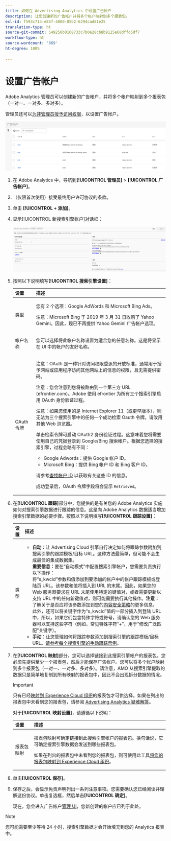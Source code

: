 ```yaml
---
title: 如何在 Advertising Analytics 中设置广告帐户
description: 让您创建新的广告帐户并将多个帐户映射到多个报表包。
exl-id: f593c714-e85f-4000-85b2-6294cad81e25
translation-type: ht
source-git-commit: 549258b0168733c7b0e28cb8b9125e68dffd5df7
workflow-type: ht
source-wordcount: '869'
ht-degree: 100%

---
```


# 设置广告帐户

Adobe Analytics 管理员可以创建新的广告帐户，并将多个帐户映射到多个报表包（一对一、一对多、多对多）。

管理员还可以[为非管理员授予访问权限](/help/integrate/c-advertising-analytics/overview.md#section_FCC58EB635954A32990D4E67B52B4369)，以设置广告帐户。

![](assets/aa_accounts.png)

1. 在 Adobe Analytics 中，导航到&#x200B;**[!UICONTROL 管理员]** > **[!UICONTROL 广告帐户]**。
1. （仅限首次使用）接受最终用户许可协议的条款。
1. 单击 **[!UICONTROL + 添加]**。
1. 显示[!UICONTROL 新搜索引擎帐户]对话框：

   ![](assets/aa_new_se_account.png)

1. 按照以下说明填写&#x200B;**[!UICONTROL 搜索引擎设置]**：

   <table id="table_B3BE66B7D4C54766B8FFD2C6DCD657AF"> 
    <thead> 
      <tr> 
      <th colname="col1" class="entry"> 设置 </th> 
      <th colname="col2" class="entry"> 描述 </th> 
      </tr>
    </thead>
    <tbody> 
      <tr> 
      <td colname="col1"> <p>类型 </p> </td> 
      <td colname="col2"> <p>您有 2 个选项：Google AdWords 和 Microsoft Bing Ads。 </p> <p>注意：Microsoft Bing 于 2019 年 3 月 31 日收购了 Yahoo Gemini。因此，现已不再提供 Yahoo Gemini 广告帐户选项。  </p> </td> 
      </tr> 
      <tr> 
      <td colname="col1"> <p>帐户名称 </p> </td> 
      <td colname="col2"> <p>您可以选择将此帐户名称设置为适合您的任意名称。这是将显示在 UI 中的帐户的友好名称。 </p> </td> 
      </tr> 
      <tr> 
      <td colname="col1"> <p>OAuth 令牌 </p> </td> 
      <td colname="col2"> <p>注意：OAuth 是一种针对访问权限委派的开放标准，通常用于授予网站或应用程序访问其他网站上的信息的权限，且无需提供密码。 </p> <p>注意：您会注意到您将被路由到一个第三方 URL (efrontier.com)。Adobe 使用 efrontier 为所有三个搜索引擎启用 OAuth 身份验证过程。 </p> <p>注意：如果您使用的是 Internet Explorer 11（或更早版本），则无法为三个搜索引擎中的任何一个成功检索 Oauth 令牌。请改用其他 Web 浏览器。 </p> <p>单击<span class="uicontrol">检索令牌</span>可启动 OAuth2 身份验证过程。这意味着您将需要使用自己的凭据登录到 Google/Bing 搜索帐户。根据您选择的搜索引擎，过程会略有不同： </p>
      <ul id="ul_FC9B5612F6554495B04C357CB0AB72EB"> 
       <li id="li_CD54231BFF134F83B3B5B14B34A0E1D2">Google Adwords：提供 Google 帐户 ID。 </li> 
       <li id="li_89B9D54BAA914E5DB2959B193489582E">Microsoft Bing：提供 Bing 帐户 ID 和 Bing 客户 ID。 </li> 
       </ul> <p>请参考<a href="/help/integrate/c-advertising-analytics/c-adanalytics-workflow/aa-locate-account-id.md"  >查找帐户 ID</a> 以获取有关这些 ID 的信息。 </p> <p>成功登录后，OAuth 令牌字段将会显示 <code>Retrieved</code>。 </p> </td> 
      </tr> 
    </tbody> 
    </table>

1. 在&#x200B;**[!UICONTROL 跟踪]**&#x200B;部分中，您提供的是有关您的 Adobe Analytics 实施如何对搜索引擎数据进行跟踪的信息。这是向 Adobe Analytics 数据适当增加搜索引擎数据的必要步骤。按照以下说明填写&#x200B;**[!UICONTROL 跟踪设置]**：

   | 设置 | 描述 |
   |--- |--- |
   | 类型 | <ul><li>**自动**：让 Advertising Cloud 引擎自行决定如何将跟踪参数附加到搜索引擎的跟踪模板/目标 URL。这种方法最简单，但可能不会生成最佳的集成数据集。<br>**重要信息：**&#x200B;要在“自动模式”中配置搜索引擎帐户，您需要负责执行以下操作：<br>将“s_kwcid”参数和值添加到要添加的帐户中的帐户跟踪模板或登陆页 URL。该参数和值将插入到 URL 的末尾。因此，如果您的 Web 服务器要求在 URL 末尾使用特定的键值对，或者需要更新以支持 URL 中的任何新键值对，则可能需要执行其他操作。**注意：**&#x200B;了解关于是否应将该参数添加到您的[内容安全策略](https://docs.adobe.com/content/help/zh-Hans/id-service/using/reference/csp.html)的更多信息。<br>此外，还可以将关键字作为“s_kwcid”值的一部分插入到登陆 URL 中，所以，如果它们包含特殊字符或符号，请确认您的 Web 服务器可以支持这些字符（例如，常见特殊字符“+”，用于“修改广泛匹配”关键字）。</li><li>**手动**：让您管理如何将跟踪参数添加到搜索引擎的跟踪模板/目标 URL。[请参考每个搜索引擎的手动跟踪示例](/help/integrate/c-advertising-analytics/c-adanalytics-workflow/aa-manual-vs-automatic-tracking.md)。</li></ul> |

1. 在&#x200B;**[!UICONTROL 映射]**&#x200B;部分，您可以选择链接到此搜索引擎帐户的报表包。您必须先提供至少一个报表包，然后才能保存广告帐户。您可以将多个帐户映射到多个报表包（一对一、一对多、多对多）。请注意，AMO 从搜索引擎提取的数据只是简单地复制到所有映射的报表包中，因此不会出现拆分数据的情况。

   >[!IMPORTANT]
   >
   >只有已经[映射到 Experience Cloud 组织](https://docs.adobe.com/content/help/zh-Hans/core-services/interface/about-core-services/report-suite-mapping.html)的报表包才可供选择。如果在列出的报表包中未看到您的报表包，请参阅 [Advertising Analytics 疑难解答](/help/integrate/c-advertising-analytics/c-adanalytics-workflow/aa-troubleshooting.md)。

   对于&#x200B;**[!UICONTROL 映射设置]**，请遵循以下说明：

   <table id="table_AF876DC40F97403882C0AA528BD204FF"> 
    <thead> 
      <tr> 
      <th colname="col1" class="entry"> 设置 </th> 
      <th colname="col2" class="entry"> 描述 </th> 
      </tr>
    </thead>
    <tbody> 
      <tr> 
      <td colname="col1"> <p>报表包映射 </p> </td> 
      <td colname="col2"> <p>报表包映射可确定链接到此搜索引擎帐户的报表包。换句话说，它可确定搜索引擎数据会发送到哪些报表包。 </p> <p>如果在列出的报表包中未看到您的报表包，则可使用此工具<a href="https://docs.adobe.com/content/help/zh-Hans/core-services/interface/about-core-services/report-suite-mapping.html"  >将您的报表包映射到 Experience Cloud 组织</a>。 </p> </td> 
      </tr> 
    </tbody> 
    </table>

1. 单击&#x200B;**[!UICONTROL 保存]**。
1. 保存之后，会显示免责声明列出一系列注意事项。您需要确认您已经阅读并理解这份协议。单击复选框，然后单击&#x200B;**[!UICONTROL 确定]**。

   现在，您会进入广告帐户[管理 UI](/help/integrate/c-advertising-analytics/c-adanalytics-workflow/aa-manage-ad-accounts.md)，您新创建的帐户应已列于此处。

>[!NOTE]
>
>您可能需要至少等待 24 小时，搜索引擎数据才会开始填充到您的 Analytics 报表中。
